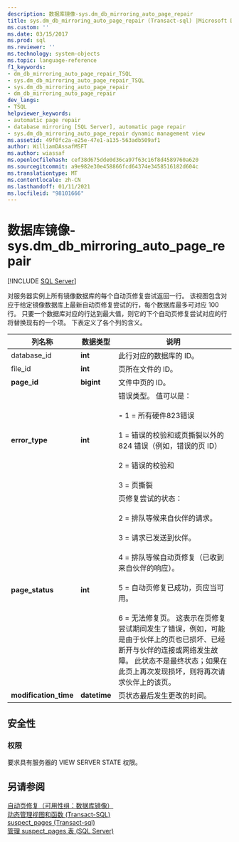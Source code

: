 ```yaml
---
description: 数据库镜像-sys.dm_db_mirroring_auto_page_repair
title: sys.dm_db_mirroring_auto_page_repair (Transact-sql) |Microsoft Docs
ms.custom: ''
ms.date: 03/15/2017
ms.prod: sql
ms.reviewer: ''
ms.technology: system-objects
ms.topic: language-reference
f1_keywords:
- dm_db_mirroring_auto_page_repair_TSQL
- sys.dm_db_mirroring_auto_page_repair_TSQL
- sys.dm_db_mirroring_auto_page_repair
- dm_db_mirroring_auto_page_repair
dev_langs:
- TSQL
helpviewer_keywords:
- automatic page repair
- database mirroring [SQL Server], automatic page repair
- sys.dm_db_mirroring_auto_page_repair dynamic management view
ms.assetid: 49f0fc2a-e25e-47e1-a135-563adb509af1
author: WilliamDAssafMSFT
ms.author: wiassaf
ms.openlocfilehash: cef38d675dde0d36ca97f63c16f8d4589760a620
ms.sourcegitcommit: a9e982e30e458866fcd64374e3458516182d604c
ms.translationtype: MT
ms.contentlocale: zh-CN
ms.lasthandoff: 01/11/2021
ms.locfileid: "98101666"
---
```

# <a name="database-mirroring---sysdm_db_mirroring_auto_page_repair"></a>数据库镜像-sys.dm_db_mirroring_auto_page_repair
[!INCLUDE [SQL Server](../../includes/applies-to-version/sqlserver.md)]

  对服务器实例上所有镜像数据库的每个自动页修复尝试返回一行。 该视图包含对应于给定镜像数据库上最新自动页修复尝试的行，每个数据库最多可对应 100 行。 只要一个数据库对应的行达到最大值，则它的下个自动页修复尝试对应的行将替换现有的一个项。 下表定义了各个列的含义。  
  
|列名称|数据类型|说明|  
|-----------------|---------------|-----------------|  
|database_id|**int**|此行对应的数据库的 ID。|  
|file_id|**int**|页所在文件的 ID。|  
|**page_id**|**bigint**|文件中页的 ID。|  
|**error_type**|**int**|错误类型。 值可以是：<br /><br /> **-** 1 = 所有硬件823错误<br /><br /> 1 = 错误的校验和或页撕裂以外的 824 错误（例如，错误的页 ID）<br /><br /> 2 = 错误的校验和<br /><br /> 3 = 页撕裂|  
|**page_status**|**int**|页修复尝试的状态：<br /><br /> 2 = 排队等候来自伙伴的请求。<br /><br /> 3 = 请求已发送到伙伴。<br /><br /> 4 = 排队等候自动页修复（已收到来自伙伴的响应）。<br /><br /> 5 = 自动页修复已成功，页应当可用。<br /><br /> 6 = 无法修复页。 这表示在页修复尝试期间发生了错误，例如，可能是由于伙伴上的页也已损坏、已经断开与伙伴的连接或网络发生故障。 此状态不是最终状态；如果在此页上再次发现损坏，则将再次请求伙伴上的该页。|  
|**modification_time**|**datetime**|页状态最后发生更改的时间。|  
  
## <a name="security"></a>安全性  
  
### <a name="permissions"></a>权限  
 要求具有服务器的 VIEW SERVER STATE 权限。  
  
## <a name="see-also"></a>另请参阅  
 [自动页修复（可用性组：数据库镜像）](../../sql-server/failover-clusters/automatic-page-repair-availability-groups-database-mirroring.md)   
 [动态管理视图和函数 (Transact-SQL)](~/relational-databases/system-dynamic-management-views/system-dynamic-management-views.md)   
 [suspect_pages &#40;Transact-sql&#41;](../../relational-databases/system-tables/suspect-pages-transact-sql.md)   
 [管理 suspect_pages 表 (SQL Server)](../../relational-databases/backup-restore/manage-the-suspect-pages-table-sql-server.md)  
  
  


